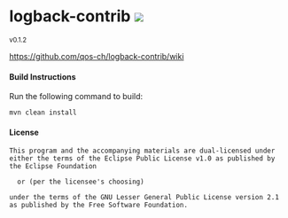 <h1>logback-contrib <a href='https://logback.ci.cloudbees.com/job/logback-extensions/job/logback-contrib-OracleJDK7-SNAPSHOT/'><img src='https://logback.ci.cloudbees.com/buildStatus/icon?job=logback-extensions/logback-contrib-OracleJDK7-SNAPSHOT'></a></h1>
<sup>v0.1.2</sup>

https://github.com/qos-ch/logback-contrib/wiki

#### Build Instructions
Run the following command to build:

```
mvn clean install
```

#### License
```
This program and the accompanying materials are dual-licensed under
either the terms of the Eclipse Public License v1.0 as published by
the Eclipse Foundation

  or (per the licensee's choosing)

under the terms of the GNU Lesser General Public License version 2.1
as published by the Free Software Foundation.
```
